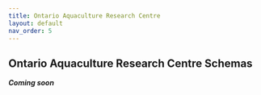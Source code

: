 ```yaml
---
title: Ontario Aquaculture Research Centre
layout: default
nav_order: 5
---
```


## Ontario Aquaculture Research Centre Schemas

***Coming soon***

